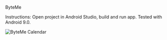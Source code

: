 ByteMe

Instructions: Open project in Android Studio, build and run app.
Tested with Android 9.0.

![ByteMe Calendar](https://github.com/weruder/3354-ByteMe/blob/master/Docs/byteMeCalendar.png)
